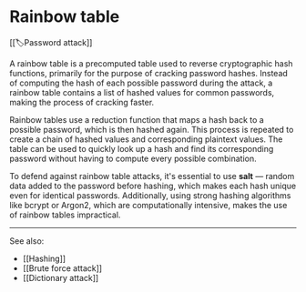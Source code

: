 
# Rainbow table

[[🏷️Password attack]]

A rainbow table is a precomputed table used to reverse cryptographic hash functions, primarily for the purpose of cracking password hashes. Instead of computing the hash of each possible password during the attack, a rainbow table contains a list of hashed values for common passwords, making the process of cracking faster.

Rainbow tables use a reduction function that maps a hash back to a possible password, which is then hashed again. This process is repeated to create a chain of hashed values and corresponding plaintext values. The table can be used to quickly look up a hash and find its corresponding password without having to compute every possible combination.

To defend against rainbow table attacks, it's essential to use **salt** — random data added to the password before hashing, which makes each hash unique even for identical passwords. Additionally, using strong hashing algorithms like bcrypt or Argon2, which are computationally intensive, makes the use of rainbow tables impractical.

---

See also:

- [[Hashing]]
- [[Brute force attack]]
- [[Dictionary attack]]

